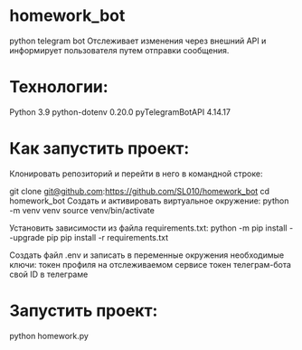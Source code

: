 # homework_bot
python telegram bot
Отслеживает изменения через внешний API и информирует пользователя путем отправки сообщения.

# Технологии:
Python 3.9
python-dotenv 0.20.0
pyTelegramBotAPI 4.14.17

# Как запустить проект:
Клонировать репозиторий и перейти в него в командной строке:

git clone git@github.com:https://github.com/SL010/homework_bot
cd homework_bot
Cоздать и активировать виртуальное окружение:
python -m venv venv
source venv/bin/activate

Установить зависимости из файла requirements.txt:
python -m pip install --upgrade pip
pip install -r requirements.txt

Создать файл .env и записать в переменные окружения необходимые ключи:
  токен профиля на отслеживаемом сервисе
  токен телеграм-бота
  свой ID в телеграме

# Запустить проект:
python homework.py

